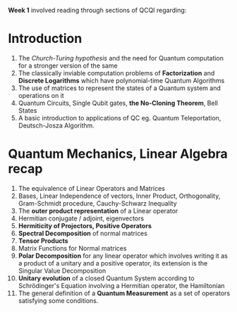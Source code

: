 **Week 1** involved reading through sections of QCQI regarding:

# Introduction
1) The _Church-Turing hypothesis_ and the need for Quantum computation for a stronger version of the same
2) The classically inviable computation problems of **Factorization** and **Discrete Logarithms** which have polynomial-time Quantum Algorithms
3) The use of matrices to represent the states of a Quantum system and operations on it
4) Quantum Circuits, Single Qubit gates, **the No-Cloning Theorem**, Bell States
5) A basic introduction to applications of QC eg. Quantum Teleportation, Deutsch-Josza Algorithm.

# Quantum Mechanics, Linear Algebra recap
1) The equivalence of Linear Operators and Matrices
2) Bases, Linear Independence of vectors, Inner Product, Orthogonality, Gram-Schmidt procedure, Cauchy-Schwarz Inequality
3) The **outer product representation** of a Linear operator
4) Hermitian conjugate / adjoint, eigenvectors
5) **Hermiticity of Projectors, Positive Operators**
6) **Spectral Decomposition** of normal matrices
7) **Tensor Products**
8) Matrix Functions for Normal matrices
9) **Polar Decomposition** for any linear operator which involves writing it as a product of a unitary and a positive operator, its extension is the Singular Value Decomposition
10) **Unitary evolution** of a closed Quantum System according to Schrödinger's Equation involving a Hermitian operator, the Hamiltonian
11) The general definition of a **Quantum Measurement** as a set of operators satisfying some conditions.
